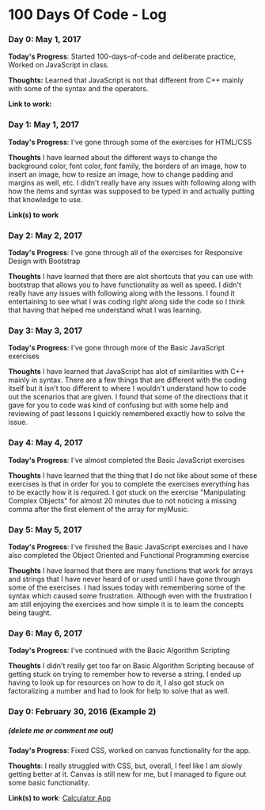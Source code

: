 # 100 Days Of Code - Log

### Day 0: May 1, 2017


**Today's Progress**: Started 100-days-of-code and deliberate practice, Worked on JavaScript in class.

**Thoughts:** Learned that JavaScript is not that different from C++ mainly with some of the syntax and the operators.

**Link to work:** 


### Day 1: May 1, 2017

**Today's Progress**: I've gone through some of the exercises for HTML/CSS

**Thoughts** I have learned about the different ways to change the background color, font color, font family, the borders of an image, how to insert an image, how to resize an image, how to change padding and margins as well, etc. I didn't really have any issues with following along with how the items and syntax was supposed to be typed in and actually putting that knowledge to use.

**Link(s) to work**

### Day 2: May 2, 2017

**Today's Progress**: I've gone through all of the exercises for Responsive Design with Bootstrap

**Thoughts** I have learned that there are alot shortcuts that you can use with bootstrap that allows you to have functionality as well as speed. I didn't really have any issues with following along with the lessons. I found it entertaining to see what I was coding right along side the code so I think that having that helped me understand what I was learning.


### Day 3: May 3, 2017
**Today's Progress**: I've gone through more of the Basic JavaScript exercises

**Thoughts** I have learned that JavaScript has alot of similarities with C++ mainly in syntax. There are a few things that are different with the coding itself but it isn't too different to where I wouldn't understand how to code out the scenarios that are given. I found that some of the directions that it gave for you to code was kind of confusing but with some help and reviewing of past lessons I quickly remembered exactly how to solve the issue.


### Day 4: May 4, 2017
**Today's Progress**: I've almost completed the Basic JavaScript exercises

**Thoughts** I have learned that the thing that I do not like about some of these exercises is that in order for you to complete the exercises everything has to be exactly how it is required. I got stuck on the exercise "Manipulating Complex Objects" for almost 20 minutes due to not noticing a missing comma after the first element of the array for myMusic.


### Day 5: May 5, 2017
**Today's Progress**: I've finished the Basic JavaScript exercises and I have also completed the Object Oriented and Functional Programming exercise

**Thoughts** I have learned that there are many functions that work for arrays and strings that I have never heard of or used until I have gone through some of the exercises. I had issues today with remembering some of the syntax which caused some frustration. Although even with the frustration I am still enjoying the exercises and how simple it is to learn the concepts being taught.


### Day 6: May 6, 2017
**Today's Progress**: I've continued with the Basic Algorithm Scripting

**Thoughts** I didn't really get too far on Basic Algorithm Scripting because of getting stuck on trying to remember how to reverse a string. I ended up having to look up for resources on how to do it, I also got stuck on factoralizing a number and had to look for help to solve that as well.


### Day 0: February 30, 2016 (Example 2)
##### (delete me or comment me out)

**Today's Progress**: Fixed CSS, worked on canvas functionality for the app.

**Thoughts**: I really struggled with CSS, but, overall, I feel like I am slowly getting better at it. Canvas is still new for me, but I managed to figure out some basic functionality.

**Link(s) to work**: [Calculator App](http://www.example.com)
